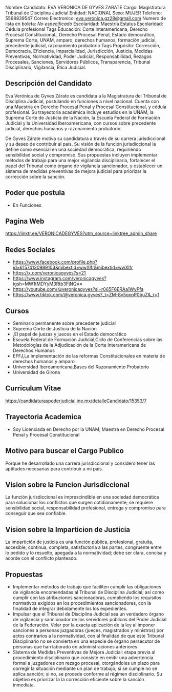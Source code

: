Nombre Candidato: EVA VERONICA DE GYVES ZARATE
Cargo: Magistratura Tribunal de Disciplina Judicial
Entidad: NACIONAL
Sexo: MUJER
Telefono: 5568839547
Correo Electronico: eva.veronica.gz28@gmail.com
Numero de lista en boleta: *No especificado*
Escolaridad: Maestría
Estatus Escolaridad: Cédula profesional
Tags Educación: Corte Interamericana, Derecho Procesal Constitucional., Derecho Procesal Penal, Estado democrático, Suprema Corte, UNAM, amparo, derechos humanos, formación judicial, precedente judicial, razonamiento probatorio
Tags Propósito: Corrección, Democracia, Eficiencia, Imparcialidad, Jurisdicción, Justicia, Medidas Preventivas, Normatividad, Poder Judicial, Responsabilidad, Rezagos Procesales, Sanciones, Servidores Públicos, Transparencia, Tribunal Disciplinario, Vigilancia, Ética Judicial.


## Descripción del Candidato 

Eva Verónica de Gyves Zárate es candidata a la Magistratura del Tribunal de Disciplina Judicial, postulando en funciones a nivel nacional. Cuenta con una Maestría en Derecho Procesal Penal y Procesal Constitucional, y cédula profesional. Su trayectoria académica incluye estudios en la UNAM, la Suprema Corte de Justicia de la Nación, la Escuela Federal de Formación Judicial y la Universidad Iberoamericana, con cursos sobre precedente judicial, derechos humanos y razonamiento probatorio. 

De Gyves Zárate motiva su candidatura a través de su carrera jurisdiccional y su deseo de contribuir al país. Su visión de la función jurisdiccional la define como esencial en una sociedad democrática, requiriendo sensibilidad social y compromiso. Sus propuestas incluyen implementar métodos de trabajo para una mejor vigilancia disciplinaria, fortalecer el papel del Tribunal como órgano de vigilancia sancionador, y establecer un sistema de medidas preventivas de mejora judicial para priorizar la corrección sobre la sanción.


## Poder que postula

- En Funciones


## Pagina Web

https://linktr.ee/VERONICADEGYVES?utm_source=linktree_admin_share


## Redes Sociales

- https://www.facebook.com/profile.php?id=61574130989103&mibextid=wwXlfr&mibextid=wwXlfr
- https://x.com/veronicagyves?s=21
- https://www.instagram.com/veronicagyves?igsh=MW1tMDYyM3Rtb3FjNQ==
- https://youtube.com/@veronicagyves?si=r065F6ERAa1WvPfa
- https://www.tiktok.com/@veronica.gyves?_t=ZM-8v5qxpP0buZ&_r=1


## Cursos

- Seminario permanente sobre precedente judicial
- Suprema Corte de Justicia de la Nación
- ,El papel de juezas y jueces en el Estado democrático
- Escuela Federal de Formación Judicial,Ciclo de Conferencias sobre las Metodologías de la Adjudicación de la Corte Interamericana de Derechos Humanos
- EFFJ,La implementación de las reformas Constitucionales en materia de derechos humanos y amparo
- Universidad Iberoamericana,Bases del Razonamiento Probatorio
- Universidad de Girona


## Curriculum Vitae

https://candidaturaspoderjudicial.ine.mx/detalleCandidato/15353/7


## Trayectoria Academica

- Soy Licenciada en Derecho por la UNAM; Maestra en Derecho Procesal Penal y Procesal Constitucional


## Motivo para buscar el Cargo Publico

Porque he desarrollado una carrera jurisdiccional y considero tener las aptitudes necesarias para contribuir a mi país.


## Vision sobre la Funcion Jurisdiccional

La función jurisdiccional es imprescindible en una sociedad democrática para solucionar los conflictos que surgen cotidianamente; se requiere sensibilidad social, responsabilidad profesional, entrega y compromiso para conseguir que sea confiable.


## Vision sobre la Imparticion de Justicia

La impartición de justicia es una función pública, profesional, gratuita, accesible, continua, completa, satisfactoria a las partes, congruente entre lo pedido y lo resuelto, apegada a la normatividad; debe ser clara, concisa y acorde con el conflicto planteado.


## Propuestas

- Implementar métodos de trabajo que faciliten cumplir las obligaciones de vigilancia encomendadas al Tribunal de Disciplina Judicial; así como cumplir con las atribuciones sancionadoras, cumpliendo los requisitos normativos exigidos en los procedimientos sancionadores, con la finalidad de integrar debidamente los los expedientes.
- Impulsar que el Tribunal de Disciplina Judicial sea un verdadero órgano de vigilancia y sancionador de los servidores públicos del Poder Judicial de la Federación. Velar por la exacta aplicación de la ley al imponer sanciones a personas juzgadoras (jueces, magistrados y ministros) por actos contrarios a la normatividad, con al finalidad de que este Tribunal Disciplinario no se convierta en una especie de órgano persecutor de personas que han laborado en administraciones anteriores.
- Sistema de Medidas Preventivas de Mejora Judicial: etapa previa al procedimiento disciplinario que consiste en emitir una advertencia formal a juzgadores con rezago procesal, otorgándoles un plazo para corregir la situación mediante un plan de trabajo; si se cumple no se aplica sanción; si no, se procede conforme al régimen disciplinario. Su objetivo es priorizar la la corrección eficiente sobre la sanción inmediata.

